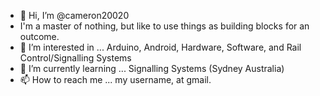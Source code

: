 - 👋 Hi, I’m @cameron20020
- I'm a master of nothing, but like to use things as building blocks for an outcome.
- 👀 I’m interested in ... Arduino, Android, Hardware, Software, and Rail Control/Signalling Systems
- 🌱 I’m currently learning ... Signalling Systems (Sydney Australia)
- 📫 How to reach me ... my username, at gmail.

<!---
cameron20020/cameron20020 is a ✨ special ✨ repository because its `README.md` (this file) appears on your GitHub profile.
You can click the Preview link to take a look at your changes.
--->
